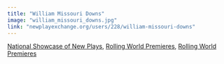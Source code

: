 ```yaml
---
title: "William Missouri Downs"
image: "william_missouri_downs.jpg"
link: "newplayexchange.org/users/228/william-missouri-downs"
---
```


[National Showcase of New Plays](/programs/national-showcase-of-new-plays), [Rolling World Premieres](/programs/rolling-world-premieres), [Rolling World Premieres](/programs/rolling-world-premieres)
